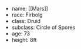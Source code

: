 - name: [[Mars]]
- race: Firbolg
- class: Druid
- subclass: Circle of Spores
- age: 73
- height: 8ft